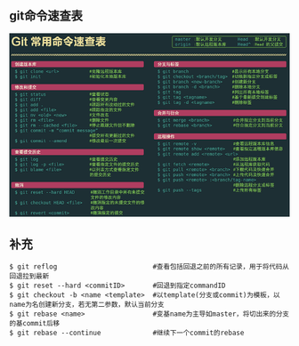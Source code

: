 ## git命令速查表

<img src="pic/git/git.png" />

## 补充

```shell
$ git reflog						#查看包括回退之前的所有记录，用于将代码从回退拉到最新
$ git reset --hard <commitID>		#回退到指定commandID
$ git checkout -b <name <template>	#以template(分支或commit)为模板，以name为名创建新分支，若无第二参数，默认当前分支
$ git rebase <name>					#变基name为主导如master，将切出来的分支的基commit后移
$ git rebase --continue				#继续下一个commit的rebase
```





